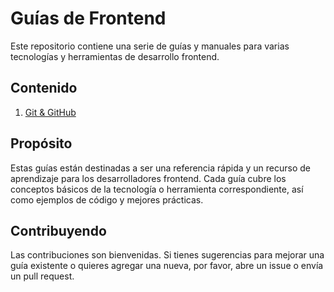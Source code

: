 # Guías de Frontend

Este repositorio contiene una serie de guías y manuales para varias tecnologías y herramientas de desarrollo frontend.

## Contenido

1. [Git & GitHub](https://github.com/Yul1b3th/frontend-guides/blob/main/git-github.md)


## Propósito

Estas guías están destinadas a ser una referencia rápida y un recurso de aprendizaje para los desarrolladores frontend. Cada guía cubre los conceptos básicos de la tecnología o herramienta correspondiente, así como ejemplos de código y mejores prácticas.

## Contribuyendo

Las contribuciones son bienvenidas. Si tienes sugerencias para mejorar una guía existente o quieres agregar una nueva, por favor, abre un issue o envía un pull request.
